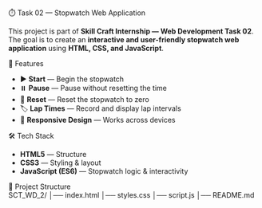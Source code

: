 ⏱️ Task 02 — Stopwatch Web Application  

This project is part of **Skill Craft Internship — Web Development Task 02**.  
The goal is to create an **interactive and user-friendly stopwatch web application** using **HTML, CSS, and JavaScript**.  



🚀 Features  
- ▶️ **Start** — Begin the stopwatch  
- ⏸️ **Pause** — Pause without resetting the time  
- 🔄 **Reset** — Reset the stopwatch to zero  
- 🏷️ **Lap Times** — Record and display lap intervals  
- 📱 **Responsive Design** — Works across devices  


🛠️ Tech Stack  
- **HTML5** — Structure  
- **CSS3** — Styling & layout  
- **JavaScript (ES6)** — Stopwatch logic & interactivity  



📂 Project Structure  
SCT_WD_2/
│── index.html 
│── styles.css 
│── script.js 
│── README.md 
